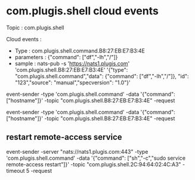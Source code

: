 # com.plugis.shell cloud events

Topic : com.plugis.shell

Cloud events :
- Type : com.plugis.shell.command.B8:27:EB:E7:B3:4E
- parameters : {"command": ["df","-lh","/"]}
- sample : 
nats-pub -s 'https://nats1.plugis.com' 'com.plugis.shell.B8:27:EB:E7:B3:4E' '{"type": "com.plugis.shell.command","data": {"command": ["df","-lh","/"]}, "id": "123","source": "manual","specversion": "1.0"}'

event-sender -type 'com.plugis.shell.command' -data '{"command": ["hostname"]}' -topic "com.plugis.shell.B8:27:EB:E7:B3:4E" -request

event-sender -type 'com.plugis.shell.command' -data '{"command": ["hostname"]}' -topic "com.plugis.shell.B8:27:EB:E7:B3:4E" -request

## restart remote-access service
event-sender -server "nats://nats1.plugis.com:443" -type 'com.plugis.shell.command' -data '{"command": ["sh","-c","sudo service remote-access restart"]}' -topic "com.plugis.shell.2C:94:64:02:4C:A3" -timeout 5 -request
